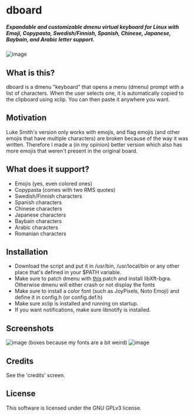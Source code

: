 # dboard
##### Expandable and customizable dmenu virtual keyboard for Linux with Emoji, Copypasta, Swedish/Finnish, Spanish, Chinese, Japanese, Baybain, and Arabic letter support.

![image](https://user-images.githubusercontent.com/71722170/166553916-2a36c6c7-5b0e-49f2-a670-06a620923b36.png)

## What is this?
dboard is a dmenu "keyboard" that opens a menu (dmenu) prompt with a list of characters. When the user selects one, it is automatically copied to the clipboard using xclip. You can then paste it anywhere you want.

## Motivation
Luke Smith's version only works with emojis, and flag emojis (and other emojis that have multiple characters) are broken because of the way it was written. Therefore I made a (in my opinion) better version which also has more emojis that weren't present in the original board.

## What does it support?
- Emojis (yes, even colored ones)
- Copypasta (comes with two RMS quotes)
- Swedish/Finnish characters
- Spanish characters
- Chinese characters
- Japanese characters
- Baybain characters
- Arabic characters
- Romanian characters

## Installation
- Download the script and put it in /usr/bin, /usr/local/bin or any other place that's defined in your $PATH variable.
- Make sure to patch dmenu with [this](https://tools.suckless.org/dmenu/patches/allow-color-font) patch and install libXft-bgra. Otherwise dmenu will either crash or not display the fonts
- Make sure to install a color font (such as JoyPixels, Noto Emoji) and define it in config.h (or config.def.h)
- Make sure xclip is installed and running on startup.
- If you want notifications, make sure libnotify is installed.

## Screenshots
![image](https://user-images.githubusercontent.com/71722170/166553999-e3dbb654-6d15-475e-a8ce-bb508c34be75.png)
(boxes because my fonts are a bit weird)
![image](https://user-images.githubusercontent.com/71722170/166553916-2a36c6c7-5b0e-49f2-a670-06a620923b36.png)

## Credits
See the 'credits' screen.

## License
This software is licensed under the GNU GPLv3 license.
